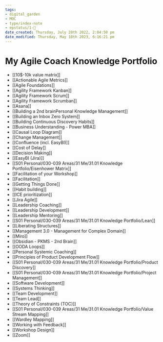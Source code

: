```yaml
---
tags: 
- digital_garden
- MOC
- type/index-note
- epstatus/1-🌱
date_created: Thursday, July 28th 2022, 2:04:50 pm
date_modified: Thursday, May 18th 2023, 6:16:21 pm
---
```

# My Agile Coach Knowledge Portfolio

- [[10$-10k value matrix]]
 - [[Actionable Agile Metrics]]
 - [[Agile Foundations]]
 - [[Agility Framework Kanban]]
 - [[Agility Framework Scrum]]
 - [[Agility Framework Scrumban]]
 - [[Asana]]
 - [[Building a 2nd brainPersonal Knowledge Management]]
 - [[Building an Inbox Zero System]]
 - [[Building Continuous Discovery Habits]]
 - [[Business Understanding - Power MBA]]
 - [[Causal Loop Diagram]]
 - [[Change Management]]
 - [[Confluence (incl. EasyBI)]]
 - [[Cost of Delay]]
 - [[Decision Making]]
 - [[EasyBI (Jira)]]
 - [[S01 Personal/030-039 Areas/31 Me/31.01 Knowledge Portfolio/Eisenhower Matrix]]
 - [[Facilitation of your Workshop]]
 - [[Facilitation]]
 - [[Getting Things Done]]
 - [[Habit building]]
 - [[ICE prioritization]]
 - [[Jira Agile]]
 - [[Leadership Coaching]]
 - [[Leadership Development]]
 - [[Leadership Mentoring]]
 - [[S01 Personal/030-039 Areas/31 Me/31.01 Knowledge Portfolio/Lean]]
 - [[Liberating Structures]]
 - [[Management 3.0 - Management for Complex Domain]]
 - [[Miro]]
 - [[Obsidian - PKMS - 2nd Brain]]
 - [[OODA Loops]]
 - [[Personal Systemic Coaching]]
 - [[Principles of Product Development Flow]]
 - [[S01 Personal/030-039 Areas/31 Me/31.01 Knowledge Portfolio/Product Discovery]]
 - [[S01 Personal/030-039 Areas/31 Me/31.01 Knowledge Portfolio/Project Management]]
 - [[Software Development]]
 - [[Systems Thinking]]
 - [[Team Development]]
 - [[Team Lead]]
 - [[Theory of Constraints (TOC)]]
 - [[S01 Personal/030-039 Areas/31 Me/31.01 Knowledge Portfolio/Value Stream Mapping]]
 - [[Wardley Mapping]]
 - [[Working with Feedback]]
 - [[Workshop Design]]
 - [[Zoom]]